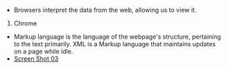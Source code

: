 - Browsers interpret the data from the web, allowing us to view it.
1. Chrome
- Markup language is the language of the webpage's structure, pertaining to the text primarily. XML is a Markup language that maintains updates on a page while idle.
- [Screen Shot 03](images/ScreenShot03.png)

